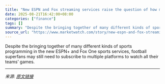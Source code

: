 ```yaml
---
title: "New ESPN and Fox streaming services raise the question of how much is too much for viewers"
date: 2025-08-21T16:42:00+08:00
categories: ["finance"]
tags: []
summary: "Despite the bringing together of many different kinds of sports programming in the new ESPN+ and Fox One sports services, football superfans may still need to subscribe to multiple platforms to watch "
source_url: "https://www.marketwatch.com/story/new-espn-and-fox-streaming-services-raise-the-question-of-how-much-is-too-much-for-viewers-7cf2426a?mod=mw_rss_topstories"
---
```


Despite the bringing together of many different kinds of sports programming in the new ESPN+ and Fox One sports services, football superfans may still need to subscribe to multiple platforms to watch all their teams’ games.

---

*来源: [原文链接](https://www.marketwatch.com/story/new-espn-and-fox-streaming-services-raise-the-question-of-how-much-is-too-much-for-viewers-7cf2426a?mod=mw_rss_topstories)*
